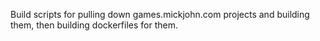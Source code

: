 Build scripts for pulling down games.mickjohn.com projects and building them, then building dockerfiles for them.
